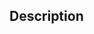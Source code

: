 ## Description
<!-- please provide a detailed description of the changes made in this pull request. -->
